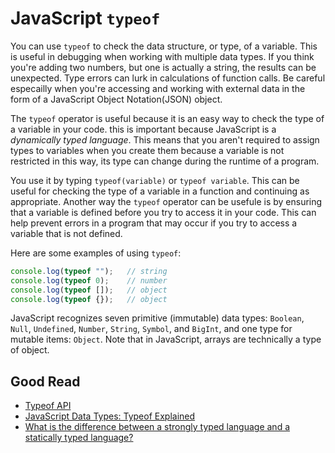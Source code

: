 # JavaScript `typeof`

You can use `typeof` to check the data structure, or type, of a variable. This is useful in debugging when working with multiple data types. If you think you're adding two numbers, but one is actually a string, the results can be unexpected. Type errors can lurk in calculations of function calls. Be careful especailly when you're accessing and working with external data in the form of a JavaScript Object Notation(JSON) object.

The `typeof` operator is useful because it is an easy way to check the type of a variable in your code. this is important because JavaScript is a *dynamically typed language*. This means that you aren't required to assign types to variables when you create them because a variable is not restricted in this way, its type can change during the runtime of a program.

You use it by typing `typeof(variable)` or `typeof variable`. This can be useful for checking the type of a variable in a function and continuing as appropriate. Another way the `typeof` operator can be usefule is by ensuring that a variable is defined before you try to access it in your code. This can help prevent errors in a program that may occur if you try to access a variable that is not defined.

Here are some examples of using `typeof`:
```javascript
console.log(typeof "");   // string
console.log(typeof 0);    // number
console.log(typeof []);   // object
console.log(typeof {});   // object
```

JavaScript recognizes seven primitive (immutable) data types: `Boolean`, `Null`, `Undefined`, `Number`, `String`, `Symbol`, and `BigInt`, and one type for mutable items: `Object`. Note that in JavaScript, arrays are technically a type of object.

## Good Read
* [Typeof API](https://developer.mozilla.org/en-US/docs/Web/JavaScript/Reference/Operators/typeof)
* [JavaScript Data Types: Typeof Explained](https://www.freecodecamp.org/news/javascript-data-types-typeof-explained/)
* [What is the difference between a strongly typed language and a statically typed language?](https://stackoverflow.com/questions/2690544/what-is-the-difference-between-a-strongly-typed-language-and-a-statically-typed)